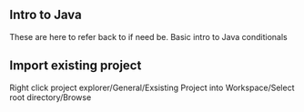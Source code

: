 ## Intro to Java 
<p>These are here to refer back to if need be. Basic intro to Java conditionals</p>

## Import existing project
<p>Right click project explorer/General/Exsisting Project into Workspace/Select root directory/Browse</p>
